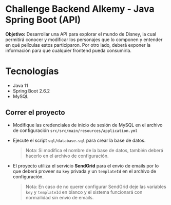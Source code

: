 # Challenge Backend Alkemy - Java Spring Boot (API)

**Objetivo:** Desarrollar una API para explorar el mundo de Disney, la cual permitirá conocer y modificar los personajes que lo componen y entender en qué películas estos participaron. Por otro lado, deberá exponer la información para que cualquier frontend pueda consumirla.

# Tecnologías
- Java 11
- Spring Boot 2.6.2
- MySQL

## Correr el proyecto

- Modifique las credenciales de inicio de sesión de MySQL en el archivo de configuración `src/src/main/resources/application.yml`

- Ejecute el script `sql/database.sql` para crear la base de datos.
	> Nota: Si modifica el nombre de la base de datos, también deberá hacerlo en el archivo de configuración.
	
- El proyecto utiliza el servicio **SendGrid** para el envío de emails por lo que deberá proveer su `key` privada  y un `templateId` en el archivo de configuración.
	> Nota: En caso de no querer configurar SendGrid deje las variables `key` y `templateId` en blanco y el sistema funcionará con normailidad sin envío de emails.
